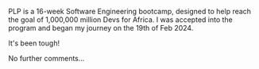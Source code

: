 PLP is a 16-week Software Engineering bootcamp, designed to help reach the goal of 1,000,000 million Devs for Africa.
I was accepted into the program and began my journey on the 19th of Feb 2024.

It's been tough!

No further comments...
